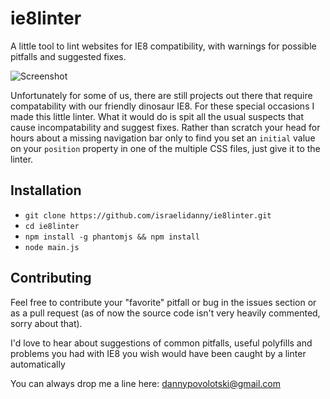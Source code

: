 # ie8linter
A little tool to lint websites for IE8 compatibility, with warnings for possible pitfalls and suggested fixes.

![Screenshot](https://raw.githubusercontent.com/israelidanny/ie8linter/master/screenshot.png)

Unfortunately for some of us, there are still projects out there that require compatability with our friendly dinosaur IE8. For these special occasions I made this little linter. What it would do is spit all the usual suspects that cause incompatability and suggest fixes. Rather than scratch your head for hours about a missing navigation bar only to find you set an `initial` value on your `position` property in one of the multiple CSS files, just give it to the linter.

## Installation
- `git clone https://github.com/israelidanny/ie8linter.git`
- `cd ie8linter`
- `npm install -g phantomjs && npm install`
- `node main.js`

## Contributing
Feel free to contribute your "favorite" pitfall or bug in the issues section or as a pull request (as of now the source code isn't very heavily commented, sorry about that).

I'd love to hear about suggestions of common pitfalls, useful polyfills and problems you had with IE8 you wish would have been caught by a linter automatically

You can always drop me a line here:
dannypovolotski@gmail.com
